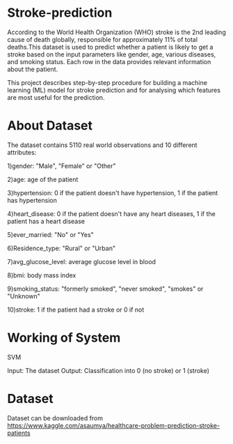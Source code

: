 # Stroke-prediction

According to the World Health Organization (WHO) stroke is the 2nd leading cause of death globally, responsible for approximately 11% of total deaths.This dataset is used to predict whether a patient is likely to get a stroke based on the input parameters like gender, age, various diseases, and smoking status. Each row in the data provides relevant information about the patient.

This project describes step-by-step procedure for building a machine learning (ML) model for stroke prediction and for analysing which features are most useful for the prediction.

# About Dataset

The dataset contains 5110 real world observations and 10 different attributes:

1)gender: "Male", "Female" or "Other"

2)age: age of the patient

3)hypertension: 0 if the patient doesn't have hypertension, 1 if the patient has hypertension

4)heart_disease: 0 if the patient doesn't have any heart diseases, 1 if the patient has a heart disease

5)ever_married: "No" or "Yes"

6)Residence_type: "Rural" or "Urban"

7)avg_glucose_level: average glucose level in blood

8)bmi: body mass index

9)smoking_status: "formerly smoked", "never smoked", "smokes" or "Unknown"

10)stroke: 1 if the patient had a stroke or 0 if not

# Working of System
SVM

Input: The dataset
Output: Classification into 0 (no stroke) or 1 (stroke)

# Dataset
Dataset can be downloaded from https://www.kaggle.com/asaumya/healthcare-problem-prediction-stroke-patients
